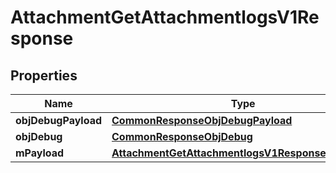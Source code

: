 

# AttachmentGetAttachmentlogsV1Response

## Properties

Name | Type | Description | Notes
------------ | ------------- | ------------- | -------------
**objDebugPayload** | [**CommonResponseObjDebugPayload**](CommonResponseObjDebugPayload.md) |  | 
**objDebug** | [**CommonResponseObjDebug**](CommonResponseObjDebug.md) |  |  [optional]
**mPayload** | [**AttachmentGetAttachmentlogsV1ResponseMPayload**](AttachmentGetAttachmentlogsV1ResponseMPayload.md) |  | 





